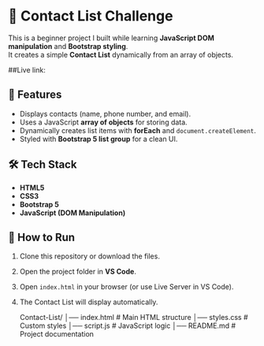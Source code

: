 # 📇 Contact List Challenge

This is a beginner project I built while learning **JavaScript DOM manipulation** and **Bootstrap styling**.  
It creates a simple **Contact List** dynamically from an array of objects.

##Live link:


## 📌 Features
- Displays contacts (name, phone number, and email).
- Uses a JavaScript **array of objects** for storing data.
- Dynamically creates list items with **forEach** and `document.createElement`.
- Styled with **Bootstrap 5 list group** for a clean UI.

## 🛠️ Tech Stack
- **HTML5**
- **CSS3**
- **Bootstrap 5**
- **JavaScript (DOM Manipulation)**

## 🚀 How to Run
1. Clone this repository or download the files.
2. Open the project folder in **VS Code**.
3. Open `index.html` in your browser (or use Live Server in VS Code).
4. The Contact List will display automatically.

   Contact-List/
│── index.html # Main HTML structure
│── styles.css # Custom styles
│── script.js # JavaScript logic
│── README.md # Project documentation
